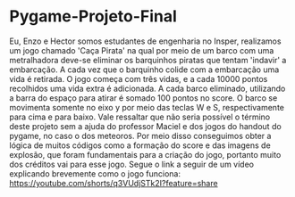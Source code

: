 # Pygame-Projeto-Final
Eu, Enzo e Hector somos estudantes de engenharia no Insper, realizamos um jogo chamado 'Caça Pirata' na qual por meio de um barco com uma metralhadora deve-se eliminar os barquinhos piratas que tentam 'indavir' a embarcação. A cada vez que o barquinho colide com a embarcação uma vida é retirada. O jogo começa com três vidas, e a cada 10000 pontos recolhidos uma vida extra é adicionada. A cada barco eliminado, utilizando a barra do espaço para atirar é somado 100 pontos no score. O barco se movimenta somente no eixo y por meio das teclas W e S, respectivamente para cima e para baixo. Vale ressaltar que não seria possível o término deste projeto sem a ajuda do professor Maciel e dos jogos do handout do pygame, no caso o dos meteoros. Por meio disso conseguimos obter a lógica de muitos códigos como a formação do score e das imagens de explosão, que foram fundamentais para a criação do jogo, portanto muito dos créditos vai para esse jogo. 
Segue o link a seguir de um vídeo explicando brevemente como o jogo funciona:
https://youtube.com/shorts/q3VUdjSTk2I?feature=share

